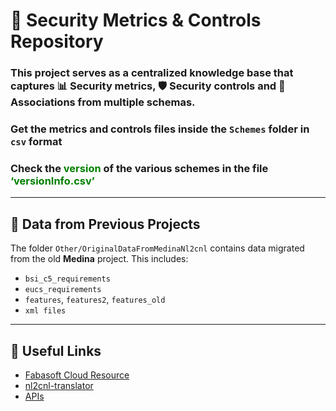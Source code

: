 # 🔐 Security Metrics & Controls Repository

### This project serves as a centralized knowledge base that captures 📊 Security metrics, 🛡️ Security controls and 🔗 Associations from multiple schemas.

### Get the <b>metrics</b> and <b>controls</b> files inside the `Schemes` folder in `csv` format 

### Check the <span style="color: green;">version</span> of the various schemes in the file <span style="color: green;">‘versionInfo.csv’</span>

---

## 📁 Data from Previous Projects

The folder `Other/OriginalDataFromMedinaNl2cnl` contains data migrated from the old **Medina** project. This includes:

- `bsi_c5_requirements`
- `eucs_requirements`
- `features`, `features2`, `features_old`
- `xml files`

---

## 🧭 Useful Links

- [Fabasoft Cloud Resource](https://at.cloud.fabasoft.com/folio/fscasp/content/bin/fscvext.dll?bx=COO.6505.100.14.4039824&venv_view=COO.1.1001.1.324006)
- [nl2cnl-translator](https://git.code.tecnalia.com/medina/public/nl2cnl-translator/-/tree/main/data?ref_type=heads)
- [APIs](https://rcm.dev.emerald.digital.tecnalia.dev/)